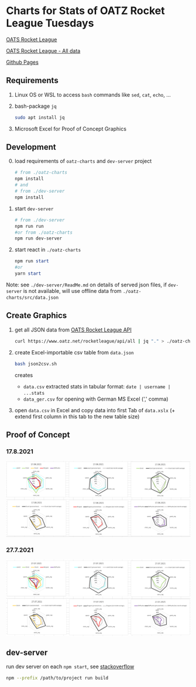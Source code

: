 # Charts for Stats of OATZ Rocket League Tuesdays

[OATS Rocket League](https://www.oatz.net/rocketleague)

[OATS Rocket League - All data](https://www.oatz.net/rocketleague/all)

[Github Pages](https://mjhalwa.github.io/oatzcharts/)

## Requirements

1. Linux OS or WSL to access `bash` commands like `sed`, `cat`, `echo`, ...
2. bash-package `jq`

    ``` bash
    sudo apt install jq
    ```

3. Microsoft Excel for Proof of Concept Graphics

## Development

0. load requirements of `oatz-charts` and `dev-server` project

    ``` ps1
    # from ./oatz-charts
    npm install
    # and
    # from ./dev-server
    npm install
    ```

1. start `dev-server`

    ``` ps1
    # from ./dev-server
    npm run run
    #or from ./oatz-charts
    npm run dev-server
    ```

2. start react in `./oatz-charts`

    ``` ps1
    npm run start
    #or
    yarn start
    ```

Note: see `./dev-server/ReadMe.md` on details of served json files, if `dev-server` is not available, will use offline data from `./oatz-charts/src/data.json`

## Create Graphics

1. get all JSON data from [OATS Rocket League API](https://www.oatz.net/rocketleague/api/all)

    ``` bash
    curl https://www.oatz.net/rocketleague/api/all | jq "." > ./oatz-charts/src/data.json
    ```

2. create Excel-importable csv table from `data.json`

    ``` bash
    bash json2csv.sh
    ```

    creates
    - `data.csv` extracted stats in tabular format: `date | username | ...stats`
    - `data_ger.csv` for opening with German MS Excel (',' comma)

3. open `data.csv` in Excel and copy data into first Tab of `data.xslx` (+ extend first column in this tab to the new table size)

## Proof of Concept

### 17.8.2021

![Spider-Charts 17.8.2021](./img/spider-2021_08_17.png)

### 27.7.2021

![Spider-Charts 27.7.2021](./img/spider-2021_07_27.png)

## dev-server

run dev server on each `npm start`, see [stackoverflow](https://stackoverflow.com/questions/37078968/how-to-specify-the-path-of-package-json-to-npm)

``` bash
npm --prefix /path/to/project run build
```
